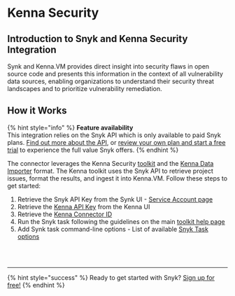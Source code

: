 # Kenna Security

## Introduction to Snyk and Kenna Security Integration

Synk and Kenna.VM provides direct insight into security flaws in open source code and presents this information in the context of all vulnerability data sources, enabling organizations to understand their security threat landscapes and to prioritize vulnerability remediation.

## How it Works

{% hint style="info" %}
**Feature availability**  
This integration relies on the Snyk API which is only available to paid Snyk plans. [Find out more about the API](https://snyk.docs.apiary.io/#), or [review your own plan and start a free trial](https://app.snyk.io/manage/billing) to experience the full value Snyk offers.
{% endhint %}

The connector leverages the Kenna Security [toolkit](https://github.com/KennaPublicSamples/toolkit) and the [Kenna Data Importer](https://help.kennasecurity.com/hc/en-us/articles/360026413111-Kenna-Data-Importer-JSON-Connector-) format. The Kenna toolkit uses the Snyk API to retrieve project issues, format the results, and ingest it into Kenna.VM. Follow these steps to get started:

1. Retrieve the Snyk API Key from the Synk UI - [Service Account page](https://snyk.gitbook.io/user-docs/integrations/managing-integrations/service-accounts)
2. Retrieve the [Kenna API Key](https://help.kennasecurity.com/hc/en-us/articles/360029111331-API-Key-Generation-and-Permissions) from the Kenna UI
3. Retrieve the [Kenna Connector ID](https://help.kennasecurity.com/hc/en-us/articles/360026413111-Kenna-Data-Importer-JSON-Connector-)
4. Run the Snyk task following the guidelines on the main [toolkit help page](https://github.com/KennaPublicSamples/toolkit#calling-a-specific-task)
5. Add Synk task command-line options - List of available [Snyk Task options](https://github.com/KennaPublicSamples/toolkit/tree/master/tasks/snyk)

 
<br><br><hr>

{% hint style="success" %}
Ready to get started with Snyk? [Sign up for free!](https://snyk.io/login?cta=sign-up&loc=footer&page=support_docs_page)
{% endhint %}